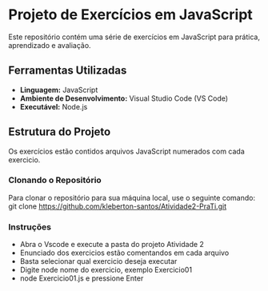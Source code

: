 # Projeto de Exercícios em JavaScript

Este repositório contém uma série de exercícios em JavaScript para prática, aprendizado e avaliação.

## Ferramentas Utilizadas

- **Linguagem:** JavaScript
- **Ambiente de Desenvolvimento:** Visual Studio Code (VS Code)
- **Executável:** Node.js

## Estrutura do Projeto

Os exercícios estão contidos arquivos JavaScript numerados com cada exercicio.

### Clonando o Repositório

Para clonar o repositório para sua máquina local, use o seguinte comando:
git clone https://github.com/kleberton-santos/Atividade2-PraTi.git

### Instruções
- Abra o Vscode e execute a pasta do projeto Atividade 2
- Enunciado dos exercicios estão comentandos em cada arquivo
- Basta selecionar qual exercicio deseja executar
- Digite node nome do exercicio, exemplo Exercicio01
- node Exercicio01.js e pressione Enter 
